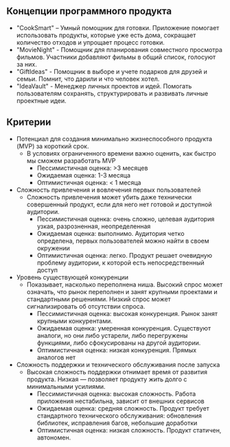 ## Концепции программного продукта

* "CookSmart" – Умный помощник для готовки.
  Приложение помогает использовать продукты, которые уже есть дома, сокращает количество отходов и упрощает процесс готовки.
* "MovieNight" - Помощник для планирования совместного просмотра фильмов.
  Участники добавляют фильмы в общий список, голосуют за них.
* "GiftIdeas" - Помощник в выборе и учете подарков для друзей и семьи.
  Помнит, что дарили и что человек хотел.
* "IdeaVault" - Менеджер личных проектов и идей.
  Помогать пользователям сохранять, структурировать и развивать личные проектные идеи.
  
## Критерии
* Потенциал для создания минимально жизнеспособного продукта (MVP) за короткий срок.
    * В условиях ограниченного времени важно оценить, как быстро мы сможем разработать MVP
        * Пессимистичная оценка: >3 месяцев
        * Ожидаемая оценка: 1-3 месяца
        * Оптимистичная оценка: < 1 месяца
* Сложность привлечения и вовлечения первых пользователей
  * Сложность привлечения может убить даже технически совершенный продукт, если для него нет готовой и доступной аудитории.
    * Пессимистичная оценка: очень сложно, целевая аудитория узкая, разрозненная, неопределенная
    * Ожидаемая оценка: выполнимо. Аудитория четко определена, первых пользователей можно найти в своем окружении
    * Оптимистичная оценка: легко. Продукт решает очевидную проблему аудитории, к которой есть непосредственный доступ
* Уровень существующей конкуренции
  * Показывает, насколько переполнена ниша. Высокий спрос может означать, что рынок переполнен и занят крупными проектами и стандартными решениями. Низкий спрос может сигнализировать об отсутствии спроса.
    * Пессимистичная оценка: высокая конкуренция. Рынок занят крупными конкурентами.
    * Ожидаемая оценка: умеренная конкуренция. Существуют аналоги, но они либо устарели, либо перегружены функциями, либо сфокусированы на другой аудитории.
    * Оптимистичная оценка: низкая конкуренция. Прямых аналогов нет
* Сложность поддержки и технического обслуживания после запуска
  * Высокая сложность поддержки отнимает время от развития продукта. Низкая — позволяет продукту жить долго с минимальными усилиями.
    * Пессимистичная оценка: высокая сложность. Работа приложения нестабильна, зависит от внешних сервисов
    * Ожидаемая оценка: средняя сложность. Продукт требует стандартного технического обслуживания: обновления библиотек, исправления багов, небольшие доработки
    * Оптимистичная оценка: низкая сложность. Продукт статичен, автономен.

